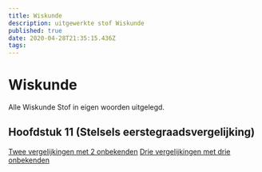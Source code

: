 ```yaml
---
title: Wiskunde
description: uitgewerkte stof Wiskunde
published: true
date: 2020-04-28T21:35:15.436Z
tags: 
---
```


# Wiskunde
Alle Wiskunde Stof in eigen woorden uitgelegd.

## Hoofdstuk 11 (Stelsels eerstegraadsvergelijking)
[Twee vergelijkingen met 2 onbekenden](/twee-vergelijkingen-met-2-onbekenden)
[Drie vergelijkingen met drie onbekenden](/drie-vergelijkingen-met-drie-onbekende)